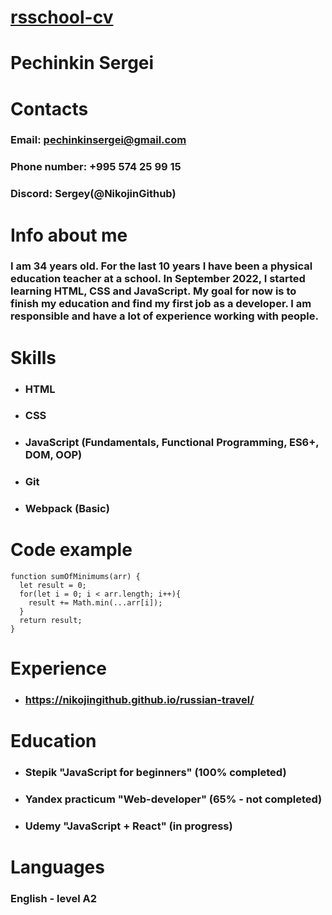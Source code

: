 # [rsschool-cv](https://nikojingithub.github.io/rsschool-cv/)
# **Pechinkin Sergei**
# **Contacts**
### Email: pechinkinsergei@gmail.com
### Phone number: +995 574 25 99 15 
### Discord: Sergey(@NikojinGithub)
# **Info about me**
### I am 34 years old. For the last 10 years I have been a physical education teacher at a school. In September 2022, I started learning HTML, CSS and JavaScript. My goal for now is to finish my education and find my first job as a developer. I am responsible and have a lot of experience working with people.
# **Skills**
* ### HTML
* ### CSS
* ### JavaScript (Fundamentals, Functional Programming, ES6+, DOM, OOP)
* ### Git
* ### Webpack (Basic)
# **Code example**
```
function sumOfMinimums(arr) {
  let result = 0;
  for(let i = 0; i < arr.length; i++){
    result += Math.min(...arr[i]);
  }
  return result;  
}
```
# **Experience**
* ### https://nikojingithub.github.io/russian-travel/
# **Education**
* ### Stepik "JavaScript for beginners" (100% completed)
* ### Yandex practicum "Web-developer" (65% - not completed)
* ### Udemy "JavaScript + React" (in progress)
# **Languages**
### English - level A2 